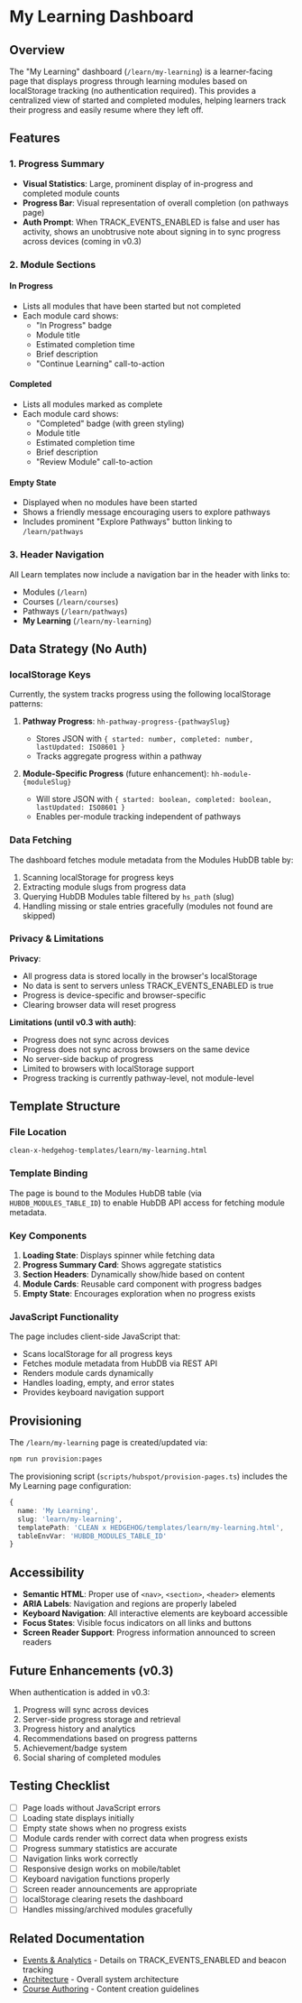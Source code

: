 # My Learning Dashboard

## Overview

The "My Learning" dashboard (`/learn/my-learning`) is a learner-facing page that displays progress through learning modules based on localStorage tracking (no authentication required). This provides a centralized view of started and completed modules, helping learners track their progress and easily resume where they left off.

## Features

### 1. Progress Summary
- **Visual Statistics**: Large, prominent display of in-progress and completed module counts
- **Progress Bar**: Visual representation of overall completion (on pathways page)
- **Auth Prompt**: When TRACK_EVENTS_ENABLED is false and user has activity, shows an unobtrusive note about signing in to sync progress across devices (coming in v0.3)

### 2. Module Sections

#### In Progress
- Lists all modules that have been started but not completed
- Each module card shows:
  - "In Progress" badge
  - Module title
  - Estimated completion time
  - Brief description
  - "Continue Learning" call-to-action

#### Completed
- Lists all modules marked as complete
- Each module card shows:
  - "Completed" badge (with green styling)
  - Module title
  - Estimated completion time
  - Brief description
  - "Review Module" call-to-action

#### Empty State
- Displayed when no modules have been started
- Shows a friendly message encouraging users to explore pathways
- Includes prominent "Explore Pathways" button linking to `/learn/pathways`

### 3. Header Navigation
All Learn templates now include a navigation bar in the header with links to:
- Modules (`/learn`)
- Courses (`/learn/courses`)
- Pathways (`/learn/pathways`)
- **My Learning** (`/learn/my-learning`)

## Data Strategy (No Auth)

### localStorage Keys
Currently, the system tracks progress using the following localStorage patterns:

1. **Pathway Progress**: `hh-pathway-progress-{pathwaySlug}`
   - Stores JSON with `{ started: number, completed: number, lastUpdated: ISO8601 }`
   - Tracks aggregate progress within a pathway

2. **Module-Specific Progress** (future enhancement): `hh-module-{moduleSlug}`
   - Will store JSON with `{ started: boolean, completed: boolean, lastUpdated: ISO8601 }`
   - Enables per-module tracking independent of pathways

### Data Fetching
The dashboard fetches module metadata from the Modules HubDB table by:
1. Scanning localStorage for progress keys
2. Extracting module slugs from progress data
3. Querying HubDB Modules table filtered by `hs_path` (slug)
4. Handling missing or stale entries gracefully (modules not found are skipped)

### Privacy & Limitations

**Privacy**:
- All progress data is stored locally in the browser's localStorage
- No data is sent to servers unless TRACK_EVENTS_ENABLED is true
- Progress is device-specific and browser-specific
- Clearing browser data will reset progress

**Limitations (until v0.3 with auth)**:
- Progress does not sync across devices
- Progress does not sync across browsers on the same device
- No server-side backup of progress
- Limited to browsers with localStorage support
- Progress tracking is currently pathway-level, not module-level

## Template Structure

### File Location
`clean-x-hedgehog-templates/learn/my-learning.html`

### Template Binding
The page is bound to the Modules HubDB table (via `HUBDB_MODULES_TABLE_ID`) to enable HubDB API access for fetching module metadata.

### Key Components

1. **Loading State**: Displays spinner while fetching data
2. **Progress Summary Card**: Shows aggregate statistics
3. **Section Headers**: Dynamically show/hide based on content
4. **Module Cards**: Reusable card component with progress badges
5. **Empty State**: Encourages exploration when no progress exists

### JavaScript Functionality

The page includes client-side JavaScript that:
- Scans localStorage for all progress keys
- Fetches module metadata from HubDB via REST API
- Renders module cards dynamically
- Handles loading, empty, and error states
- Provides keyboard navigation support

## Provisioning

The `/learn/my-learning` page is created/updated via:

```bash
npm run provision:pages
```

The provisioning script (`scripts/hubspot/provision-pages.ts`) includes the My Learning page configuration:

```typescript
{
  name: 'My Learning',
  slug: 'learn/my-learning',
  templatePath: 'CLEAN x HEDGEHOG/templates/learn/my-learning.html',
  tableEnvVar: 'HUBDB_MODULES_TABLE_ID'
}
```

## Accessibility

- **Semantic HTML**: Proper use of `<nav>`, `<section>`, `<header>` elements
- **ARIA Labels**: Navigation and regions are properly labeled
- **Keyboard Navigation**: All interactive elements are keyboard accessible
- **Focus States**: Visible focus indicators on all links and buttons
- **Screen Reader Support**: Progress information announced to screen readers

## Future Enhancements (v0.3)

When authentication is added in v0.3:
1. Progress will sync across devices
2. Server-side progress storage and retrieval
3. Progress history and analytics
4. Recommendations based on progress patterns
5. Achievement/badge system
6. Social sharing of completed modules

## Testing Checklist

- [ ] Page loads without JavaScript errors
- [ ] Loading state displays initially
- [ ] Empty state shows when no progress exists
- [ ] Module cards render with correct data when progress exists
- [ ] Progress summary statistics are accurate
- [ ] Navigation links work correctly
- [ ] Responsive design works on mobile/tablet
- [ ] Keyboard navigation functions properly
- [ ] Screen reader announcements are appropriate
- [ ] localStorage clearing resets the dashboard
- [ ] Handles missing/archived modules gracefully

## Related Documentation

- [Events & Analytics](./events-and-analytics.md) - Details on TRACK_EVENTS_ENABLED and beacon tracking
- [Architecture](./architecture.md) - Overall system architecture
- [Course Authoring](./course-authoring.md) - Content creation guidelines
